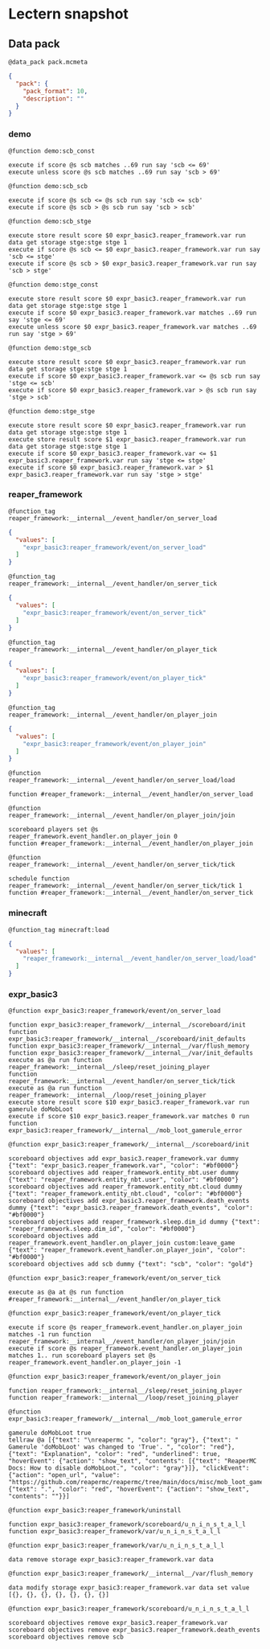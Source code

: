 # Lectern snapshot

## Data pack

`@data_pack pack.mcmeta`

```json
{
  "pack": {
    "pack_format": 10,
    "description": ""
  }
}
```

### demo

`@function demo:scb_const`

```mcfunction
execute if score @s scb matches ..69 run say 'scb <= 69'
execute unless score @s scb matches ..69 run say 'scb > 69'
```

`@function demo:scb_scb`

```mcfunction
execute if score @s scb <= @s scb run say 'scb <= scb'
execute if score @s scb > @s scb run say 'scb > scb'
```

`@function demo:scb_stge`

```mcfunction
execute store result score $0 expr_basic3.reaper_framework.var run data get storage stge:stge stge 1
execute if score @s scb <= $0 expr_basic3.reaper_framework.var run say 'scb <= stge'
execute if score @s scb > $0 expr_basic3.reaper_framework.var run say 'scb > stge'
```

`@function demo:stge_const`

```mcfunction
execute store result score $0 expr_basic3.reaper_framework.var run data get storage stge:stge stge 1
execute if score $0 expr_basic3.reaper_framework.var matches ..69 run say 'stge <= 69'
execute unless score $0 expr_basic3.reaper_framework.var matches ..69 run say 'stge > 69'
```

`@function demo:stge_scb`

```mcfunction
execute store result score $0 expr_basic3.reaper_framework.var run data get storage stge:stge stge 1
execute if score $0 expr_basic3.reaper_framework.var <= @s scb run say 'stge <= scb'
execute if score $0 expr_basic3.reaper_framework.var > @s scb run say 'stge > scb'
```

`@function demo:stge_stge`

```mcfunction
execute store result score $0 expr_basic3.reaper_framework.var run data get storage stge:stge stge 1
execute store result score $1 expr_basic3.reaper_framework.var run data get storage stge:stge stge 1
execute if score $0 expr_basic3.reaper_framework.var <= $1 expr_basic3.reaper_framework.var run say 'stge <= stge'
execute if score $0 expr_basic3.reaper_framework.var > $1 expr_basic3.reaper_framework.var run say 'stge > stge'
```

### reaper_framework

`@function_tag reaper_framework:__internal__/event_handler/on_server_load`

```json
{
  "values": [
    "expr_basic3:reaper_framework/event/on_server_load"
  ]
}
```

`@function_tag reaper_framework:__internal__/event_handler/on_server_tick`

```json
{
  "values": [
    "expr_basic3:reaper_framework/event/on_server_tick"
  ]
}
```

`@function_tag reaper_framework:__internal__/event_handler/on_player_tick`

```json
{
  "values": [
    "expr_basic3:reaper_framework/event/on_player_tick"
  ]
}
```

`@function_tag reaper_framework:__internal__/event_handler/on_player_join`

```json
{
  "values": [
    "expr_basic3:reaper_framework/event/on_player_join"
  ]
}
```

`@function reaper_framework:__internal__/event_handler/on_server_load/load`

```mcfunction
function #reaper_framework:__internal__/event_handler/on_server_load
```

`@function reaper_framework:__internal__/event_handler/on_player_join/join`

```mcfunction
scoreboard players set @s reaper_framework.event_handler.on_player_join 0
function #reaper_framework:__internal__/event_handler/on_player_join
```

`@function reaper_framework:__internal__/event_handler/on_server_tick/tick`

```mcfunction
schedule function reaper_framework:__internal__/event_handler/on_server_tick/tick 1
function #reaper_framework:__internal__/event_handler/on_server_tick
```

### minecraft

`@function_tag minecraft:load`

```json
{
  "values": [
    "reaper_framework:__internal__/event_handler/on_server_load/load"
  ]
}
```

### expr_basic3

`@function expr_basic3:reaper_framework/event/on_server_load`

```mcfunction
function expr_basic3:reaper_framework/__internal__/scoreboard/init
function expr_basic3:reaper_framework/__internal__/scoreboard/init_defaults
function expr_basic3:reaper_framework/__internal__/var/flush_memory
function expr_basic3:reaper_framework/__internal__/var/init_defaults
execute as @a run function reaper_framework:__internal__/sleep/reset_joining_player
function reaper_framework:__internal__/event_handler/on_server_tick/tick
execute as @a run function reaper_framework:__internal__/loop/reset_joining_player
execute store result score $10 expr_basic3.reaper_framework.var run gamerule doMobLoot
execute if score $10 expr_basic3.reaper_framework.var matches 0 run function expr_basic3:reaper_framework/__internal__/mob_loot_gamerule_error
```

`@function expr_basic3:reaper_framework/__internal__/scoreboard/init`

```mcfunction
scoreboard objectives add expr_basic3.reaper_framework.var dummy {"text": "expr_basic3.reaper_framework.var", "color": "#bf0000"}
scoreboard objectives add reaper_framework.entity_nbt.user dummy {"text": "reaper_framework.entity_nbt.user", "color": "#bf0000"}
scoreboard objectives add reaper_framework.entity_nbt.cloud dummy {"text": "reaper_framework.entity_nbt.cloud", "color": "#bf0000"}
scoreboard objectives add expr_basic3.reaper_framework.death_events dummy {"text": "expr_basic3.reaper_framework.death_events", "color": "#bf0000"}
scoreboard objectives add reaper_framework.sleep.dim_id dummy {"text": "reaper_framework.sleep.dim_id", "color": "#bf0000"}
scoreboard objectives add reaper_framework.event_handler.on_player_join custom:leave_game {"text": "reaper_framework.event_handler.on_player_join", "color": "#bf0000"}
scoreboard objectives add scb dummy {"text": "scb", "color": "gold"}
```

`@function expr_basic3:reaper_framework/event/on_server_tick`

```mcfunction
execute as @a at @s run function #reaper_framework:__internal__/event_handler/on_player_tick
```

`@function expr_basic3:reaper_framework/event/on_player_tick`

```mcfunction
execute if score @s reaper_framework.event_handler.on_player_join matches -1 run function reaper_framework:__internal__/event_handler/on_player_join/join
execute if score @s reaper_framework.event_handler.on_player_join matches 1.. run scoreboard players set @s reaper_framework.event_handler.on_player_join -1
```

`@function expr_basic3:reaper_framework/event/on_player_join`

```mcfunction
function reaper_framework:__internal__/sleep/reset_joining_player
function reaper_framework:__internal__/loop/reset_joining_player
```

`@function expr_basic3:reaper_framework/__internal__/mob_loot_gamerule_error`

```mcfunction
gamerule doMobLoot true
tellraw @a [{"text": "\nreapermc ", "color": "gray"}, {"text": " Gamerule 'doMobLoot' was changed to 'True'. ", "color": "red"}, {"text": "Explanation", "color": "red", "underlined": true, "hoverEvent": {"action": "show_text", "contents": [{"text": "ReaperMC Docs: How to disable doMobLoot.", "color": "gray"}]}, "clickEvent": {"action": "open_url", "value": "https://github.com/reapermc/reapermc/tree/main/docs/misc/mob_loot_gamerule.md"}}, {"text": ".", "color": "red", "hoverEvent": {"action": "show_text", "contents": ""}}]
```

`@function expr_basic3:reaper_framework/uninstall`

```mcfunction
function expr_basic3:reaper_framework/scoreboard/u_n_i_n_s_t_a_l_l
function expr_basic3:reaper_framework/var/u_n_i_n_s_t_a_l_l
```

`@function expr_basic3:reaper_framework/var/u_n_i_n_s_t_a_l_l`

```mcfunction
data remove storage expr_basic3:reaper_framework.var data
```

`@function expr_basic3:reaper_framework/__internal__/var/flush_memory`

```mcfunction
data modify storage expr_basic3:reaper_framework.var data set value [{}, {}, {}, {}, {}, {}, {}]
```

`@function expr_basic3:reaper_framework/scoreboard/u_n_i_n_s_t_a_l_l`

```mcfunction
scoreboard objectives remove expr_basic3.reaper_framework.var
scoreboard objectives remove expr_basic3.reaper_framework.death_events
scoreboard objectives remove scb
```
